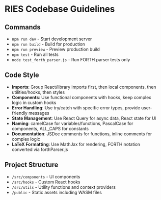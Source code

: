 # RIES Codebase Guidelines

## Commands
- `npm run dev` - Start development server
- `npm run build` - Build for production
- `npm run preview` - Preview production build
- `npm test` - Run all tests
- `node test_forth_parser.js` - Run FORTH parser tests only

## Code Style
- **Imports**: Group React/library imports first, then local components, then utilities/hooks, then styles
- **Components**: Use functional components with hooks, keep complex logic in custom hooks
- **Error Handling**: Use try/catch with specific error types, provide user-friendly messages
- **State Management**: Use React Query for async data, React state for UI
- **Naming**: camelCase for variables/functions, PascalCase for components, ALL_CAPS for constants
- **Documentation**: JSDoc comments for functions, inline comments for complex logic
- **LaTeX Formatting**: Use MathJax for rendering, FORTH notation converted via forthParser.js

## Project Structure
- `/src/components` - UI components
- `/src/hooks` - Custom React hooks
- `/src/utils` - Utility functions and context providers
- `/public` - Static assets including WASM files